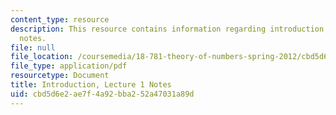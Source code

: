```yaml
---
content_type: resource
description: This resource contains information regarding introduction, lecture 1
  notes.
file: null
file_location: /coursemedia/18-781-theory-of-numbers-spring-2012/cbd5d6e2ae7f4a92bba252a47031a89d_MIT18_781S12_lec1.pdf
file_type: application/pdf
resourcetype: Document
title: Introduction, Lecture 1 Notes
uid: cbd5d6e2-ae7f-4a92-bba2-52a47031a89d
---
```

